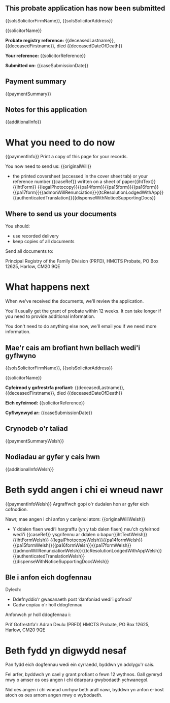 This probate application has now been submitted
-------------------------------------------------

{{solsSolicitorFirmName}}, {{solsSolicitorAddress}}

{{solicitorName}}

**Probate registry reference:**
{{deceasedLastname}}, {{deceasedFirstname}}, died {{deceasedDateOfDeath}}

**Your reference:** {{solicitorReference}}

**Submitted on:** {{caseSubmissionDate}}

Payment summary
-------------------------------------------------
{{paymentSummary}}

Notes for this application
-------------------------------------------------

{{additionalInfo}}

What you need to do now
==================================================
{{paymentInfo}}
Print a copy of this page for your records. 
 
You now need to send us:
{{originalWill}}
*   the printed coversheet (accessed in the cover sheet tab) or your reference number {{caseRef}} written on a sheet of paper{{ihtText}}{{ihtForm}}
{{legalPhotocopy}}{{pa14form}}{{pa15form}}{{pa16form}}{{pa17form}}{{admonWillRenunciation}}{{tcResolutionLodgedWithApp}}{{authenticatedTranslation}}{{dispenseWithNoticeSupportingDocs}}

Where to send us your documents
-------------------------------

You should:

*   use recorded delivery
*   keep copies of all documents

Send all documents to:

Principal Registry of the Family Division (PRFD),
HMCTS Probate,
PO Box 12625,
Harlow,
CM20 9QE

What happens next
=================

When we've received the documents, we'll review the application.

You'll usually get the grant of probate within 12 weeks. It can take longer if you need to provide additional information.

You don't need to do anything else now, we'll email you if we need more information.


Mae'r cais am brofiant hwn bellach wedi'i gyflwyno
-------------------------------------------------

{{solsSolicitorFirmName}}, {{solsSolicitorAddress}}

{{solicitorName}}

**Cyfeirnod y gofrestrfa profiant:**
{{deceasedLastname}}, {{deceasedFirstname}}, died {{deceasedDateOfDeath}}

**Eich cyfeirnod:** {{solicitorReference}}

**Cyflwynwyd ar:** {{caseSubmissionDate}}

Crynodeb o'r taliad
-------------------------------------------------
{{paymentSummaryWelsh}}

Nodiadau ar gyfer y cais hwn
-------------------------------------------------

{{additionalInfoWelsh}}

Beth sydd angen i chi ei wneud nawr
==================================================
{{paymentInfoWelsh}}
Argraffwch gopi o'r dudalen hon ar gyfer eich cofnodion.

Nawr, mae angen i chi anfon y canlynol atom:
{{originalWillWelsh}}
*   Y ddalen flaen wedi’i hargraffu (yn y tab dalen flaen) neu'ch cyfeirnod wedi'i {{caseRef}} ysgrifennu ar ddalen o bapur{{ihtTextWelsh}}{{ihtFormWelsh}}
{{legalPhotocopyWelsh}}{{pa14formWelsh}}{{pa15formWelsh}}{{pa16formWelsh}}{{pa17formWelsh}}{{admonWillRenunciationWelsh}}{{tcResolutionLodgedWithAppWelsh}}{{authenticatedTranslationWelsh}}{{dispenseWithNoticeSupportingDocsWelsh}}

Ble i anfon eich dogfennau
-------------------------------

Dylech:

*   Ddefnyddio’r gwasanaeth post ‘danfoniad wedi’i gofnodi’
*   Cadw copïau o'r holl ddogfennau

Anfonwch yr holl ddogfennau i:

Prif Gofrestrfa'r Adran Deulu (PRFD)
HMCTS Probate,
PO Box 12625,
Harlow,
CM20 9QE


Beth fydd yn digwydd nesaf
=================

Pan fydd eich dogfennau wedi ein cyrraedd, byddwn yn adolygu'r cais.

Fel arfer, byddwch yn cael y grant profiant o fewn 12 wythnos. Gall gymryd mwy o amser os oes angen i chi ddarparu gwybodaeth ychwanegol.

Nid oes angen i chi wneud unrhyw beth arall nawr, byddwn yn anfon e-bost atoch os oes arnom angen mwy o wybodaeth.

